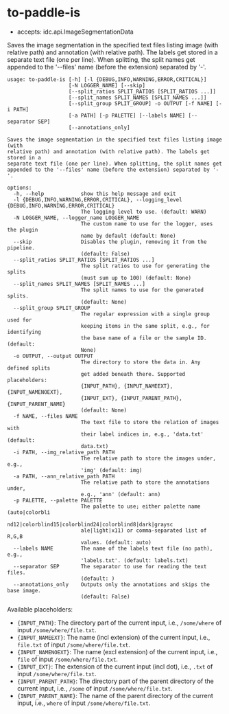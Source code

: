 # to-paddle-is

* accepts: idc.api.ImageSegmentationData

Saves the image segmentation in the specified text files listing image (with relative path) and annotation (with relative path). The labels get stored in a separate text file (one per line). When splitting, the split names get appended to the '--files' name (before the extension) separated by '-'.

```
usage: to-paddle-is [-h] [-l {DEBUG,INFO,WARNING,ERROR,CRITICAL}]
                    [-N LOGGER_NAME] [--skip]
                    [--split_ratios SPLIT_RATIOS [SPLIT_RATIOS ...]]
                    [--split_names SPLIT_NAMES [SPLIT_NAMES ...]]
                    [--split_group SPLIT_GROUP] -o OUTPUT [-f NAME] [-i PATH]
                    [-a PATH] [-p PALETTE] [--labels NAME] [--separator SEP]
                    [--annotations_only]

Saves the image segmentation in the specified text files listing image (with
relative path) and annotation (with relative path). The labels get stored in a
separate text file (one per line). When splitting, the split names get
appended to the '--files' name (before the extension) separated by '-'.

options:
  -h, --help            show this help message and exit
  -l {DEBUG,INFO,WARNING,ERROR,CRITICAL}, --logging_level {DEBUG,INFO,WARNING,ERROR,CRITICAL}
                        The logging level to use. (default: WARN)
  -N LOGGER_NAME, --logger_name LOGGER_NAME
                        The custom name to use for the logger, uses the plugin
                        name by default (default: None)
  --skip                Disables the plugin, removing it from the pipeline.
                        (default: False)
  --split_ratios SPLIT_RATIOS [SPLIT_RATIOS ...]
                        The split ratios to use for generating the splits
                        (must sum up to 100) (default: None)
  --split_names SPLIT_NAMES [SPLIT_NAMES ...]
                        The split names to use for the generated splits.
                        (default: None)
  --split_group SPLIT_GROUP
                        The regular expression with a single group used for
                        keeping items in the same split, e.g., for identifying
                        the base name of a file or the sample ID. (default:
                        None)
  -o OUTPUT, --output OUTPUT
                        The directory to store the data in. Any defined splits
                        get added beneath there. Supported placeholders:
                        {INPUT_PATH}, {INPUT_NAMEEXT}, {INPUT_NAMENOEXT},
                        {INPUT_EXT}, {INPUT_PARENT_PATH}, {INPUT_PARENT_NAME}
                        (default: None)
  -f NAME, --files NAME
                        The text file to store the relation of images with
                        their label indices in, e.g., 'data.txt' (default:
                        data.txt)
  -i PATH, --img_relative_path PATH
                        The relative path to store the images under, e.g.,
                        'img' (default: img)
  -a PATH, --ann_relative_path PATH
                        The relative path to store the annotations under,
                        e.g., 'ann' (default: ann)
  -p PALETTE, --palette PALETTE
                        The palette to use; either palette name (auto|colorbli
                        nd12|colorblind15|colorblind24|colorblind8|dark|graysc
                        ale|light|x11) or comma-separated list of R,G,B
                        values. (default: auto)
  --labels NAME         The name of the labels text file (no path), e.g.,
                        'labels.txt'. (default: labels.txt)
  --separator SEP       The separator to use for reading the text files.
                        (default: )
  --annotations_only    Outputs only the annotations and skips the base image.
                        (default: False)
```

Available placeholders:

* `{INPUT_PATH}`: The directory part of the current input, i.e., `/some/where` of input `/some/where/file.txt`.
* `{INPUT_NAMEEXT}`: The name (incl extension) of the current input, i.e., `file.txt` of input `/some/where/file.txt`.
* `{INPUT_NAMENOEXT}`: The name (excl extension) of the current input, i.e., `file` of input `/some/where/file.txt`.
* `{INPUT_EXT}`: The extension of the current input (incl dot), i.e., `.txt` of input `/some/where/file.txt`.
* `{INPUT_PARENT_PATH}`: The directory part of the parent directory of the current input, i.e., `/some` of input `/some/where/file.txt`.
* `{INPUT_PARENT_NAME}`: The name of the parent directory of the current input, i.e., `where` of input `/some/where/file.txt`.
